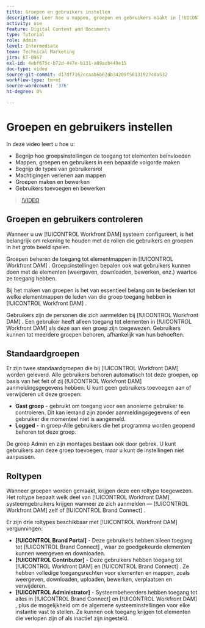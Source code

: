 ```yaml
---
title: Groepen en gebruikers instellen
description: Leer hoe u mappen, groepen en gebruikers maakt in [!UICONTROL Workfront DAM] . Begrijp de types van gebruikersrol en verlenen toestemmingen aan omslagen.
activity: use
feature: Digital Content and Documents
type: Tutorial
role: Admin
level: Intermediate
team: Technical Marketing
jira: KT-8967
exl-id: 4ebf675c-b72d-447e-b131-a89acb449e15
doc-type: video
source-git-commit: d17df7162ccaab6b62db34209f50131927c0a532
workflow-type: tm+mt
source-wordcount: '376'
ht-degree: 0%

---
```


# Groepen en gebruikers instellen

In deze video leert u hoe u:

* Begrijp hoe groepsinstellingen de toegang tot elementen beïnvloeden
* Mappen, groepen en gebruikers in een bepaalde volgorde maken
* Begrijp de types van gebruikersrol
* Machtigingen verlenen aan mappen
* Groepen maken en bewerken
* Gebruikers toevoegen en bewerken

>[!VIDEO](https://video.tv.adobe.com/v/335230/?quality=12&learn=on&enablevpops)

## Groepen en gebruikers controleren

Wanneer u uw [!UICONTROL Workfront DAM] systeem configureert, is het belangrijk om rekening te houden met de rollen die gebruikers en groepen in het grote beeld spelen.

Groepen beheren de toegang tot elementmappen in [!UICONTROL Workfront DAM] . Groepsinstellingen bepalen ook wat gebruikers kunnen doen met de elementen (weergeven, downloaden, bewerken, enz.) waartoe ze toegang hebben.

Bij het maken van groepen is het van essentieel belang om te bedenken tot welke elementmappen de leden van die groep toegang hebben in [!UICONTROL Workfront DAM] .

Gebruikers zijn de personen die zich aanmelden bij [!UICONTROL Workfront DAM] . Een gebruiker heeft alleen toegang tot elementen in [!UICONTROL Workfront DAM] als deze aan een groep zijn toegewezen. Gebruikers kunnen tot meerdere groepen behoren, afhankelijk van hun behoeften.

## Standaardgroepen

Er zijn twee standaardgroepen die bij [!UICONTROL Workfront DAM] worden geleverd. Alle gebruikers behoren automatisch tot deze groepen, op basis van het feit of zij [!UICONTROL Workfront DAM] aanmeldingsgegevens hebben. U kunt geen gebruikers toevoegen aan of verwijderen uit deze groepen:

* **Gast groep** - gebruikt om toegang voor een anonieme gebruiker te controleren. Dit kan iemand zijn zonder aanmeldingsgegevens of een gebruiker die momenteel niet is aangemeld.
* **Logged** - in groep-Alle gebruikers die het programma worden geopend behoren tot deze groep.

De groep Admin en zijn montages bestaan ook door gebrek. U kunt gebruikers aan deze groep toevoegen, maar u kunt de instellingen niet aanpassen.

## Roltypen

Wanneer groepen worden gemaakt, krijgen deze een roltype toegewezen. Het roltype bepaalt welk deel van [!UICONTROL Workfront DAM] systeemgebruikers krijgen wanneer ze zich aanmelden — [!UICONTROL Workfront DAM] zelf of [!UICONTROL Brand Connect] .

Er zijn drie roltypes beschikbaar met [!UICONTROL Workfront DAM] vergunningen:

* **[!UICONTROL Brand Portal]** - Deze gebruikers hebben alleen toegang tot [!UICONTROL Brand Connect] , waar ze goedgekeurde elementen kunnen weergeven en downloaden.
* **[!UICONTROL Contributor]** - Deze gebruikers hebben toegang tot [!UICONTROL Workfront DAM] en [!UICONTROL Brand Connect] . Ze hebben volledige toegangsrechten voor elementen en mappen, zoals weergeven, downloaden, uploaden, bewerken, verplaatsen en verwijderen.
* **[!UICONTROL Administrator]** - Systeembeheerders hebben toegang tot alles in [!UICONTROL Brand Connect] en [!UICONTROL Workfront DAM] , plus de mogelijkheid om de algemene systeeminstellingen voor elke instantie vast te stellen. Ze kunnen ook toegang krijgen tot elementen die verlopen zijn of als inactief zijn ingesteld.

<!-- 
Learn more graphic & documentation article link, below
* Understanding the difference between Workfront licenses and Workfront DAM role types
* -->
